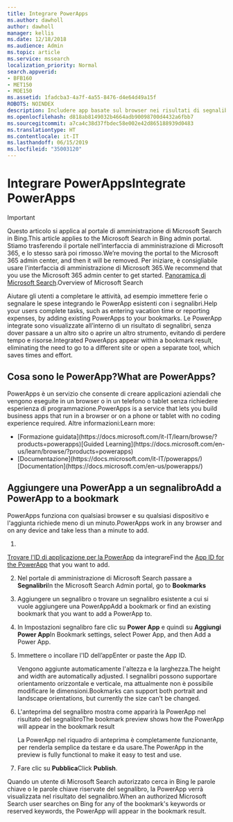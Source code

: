 ```yaml
---
title: Integrare PowerApps
ms.author: dawholl
author: dawholl
manager: kellis
ms.date: 12/18/2018
ms.audience: Admin
ms.topic: article
ms.service: mssearch
localization_priority: Normal
search.appverid:
- BFB160
- MET150
- MOE150
ms.assetid: 1fadcba3-4a7f-4a55-8476-d4e64d49a15f
ROBOTS: NOINDEX
description: Includere app basate sul browser nei risultati di segnalibri per Microsoft Search
ms.openlocfilehash: d818ab8149032b4664adb90098700d4432a6fbb7
ms.sourcegitcommit: a7ca4c38d37fbdec58e002e42d865188939d0483
ms.translationtype: HT
ms.contentlocale: it-IT
ms.lasthandoff: 06/15/2019
ms.locfileid: "35003120"
---
```

# <a name="integrate-powerapps"></a><span data-ttu-id="9ed97-103">Integrare PowerApps</span><span class="sxs-lookup"><span data-stu-id="9ed97-103">Integrate PowerApps</span></span>

> [!IMPORTANT]
> <span data-ttu-id="9ed97-104">Questo articolo si applica al portale di amministrazione di Microsoft Search in Bing.</span><span class="sxs-lookup"><span data-stu-id="9ed97-104">This article applies to the Microsoft Search in Bing admin portal.</span></span> <span data-ttu-id="9ed97-105">Stiamo trasferendo il portale nell’interfaccia di amministrazione di Microsoft 365, e lo stesso sarà poi rimosso.</span><span class="sxs-lookup"><span data-stu-id="9ed97-105">We’re moving the portal to the Microsoft 365 admin center, and then it will be removed.</span></span> <span data-ttu-id="9ed97-106">Per iniziare, è consigliabile usare l'interfaccia di amministrazione di Microsoft 365.</span><span class="sxs-lookup"><span data-stu-id="9ed97-106">We recommend that you use the Microsoft 365 admin center to get started.</span></span> <span data-ttu-id="9ed97-107">[Panoramica di Microsoft Search](overview-microsoft-search.md).</span><span class="sxs-lookup"><span data-stu-id="9ed97-107">Overview of Microsoft Search</span></span>
    
<span data-ttu-id="9ed97-108">Aiutare gli utenti a completare le attività, ad esempio immettere ferie o segnalare le spese integrando le PowerApp esistenti con i segnalibri.</span><span class="sxs-lookup"><span data-stu-id="9ed97-108">Help your users complete tasks, such as entering vacation time or reporting expenses, by adding existing PowerApps to your bookmarks.</span></span> <span data-ttu-id="9ed97-109">Le PowerApp integrate sono visualizzate all’interno di un risultato di segnalibri, senza dover passare a un altro sito o aprire un altro strumento, evitando di perdere tempo e risorse.</span><span class="sxs-lookup"><span data-stu-id="9ed97-109">Integrated PowerApps appear within a bookmark result, eliminating the need to go to a different site or open a separate tool, which saves times and effort.</span></span>
  
## <a name="what-are-powerapps"></a><span data-ttu-id="9ed97-110">Cosa sono le PowerApp?</span><span class="sxs-lookup"><span data-stu-id="9ed97-110">What are PowerApps?</span></span>

<span data-ttu-id="9ed97-111">PowerApps è un servizio che consente di creare applicazioni aziendali che vengono eseguite in un browser o in un telefono o tablet senza richiedere esperienza di programmazione.</span><span class="sxs-lookup"><span data-stu-id="9ed97-111">PowerApps is a service that lets you build business apps that run in a browser or on a phone or tablet with no coding experience required.</span></span> <span data-ttu-id="9ed97-112">Altre informazioni:</span><span class="sxs-lookup"><span data-stu-id="9ed97-112">Learn more:</span></span>
  
- <span data-ttu-id="9ed97-113">
  [Formazione guidata](https://docs.microsoft.com/it-IT/learn/browse/?products=powerapps)</span><span class="sxs-lookup"><span data-stu-id="9ed97-113">[Guided Learning](https://docs.microsoft.com/en-us/learn/browse/?products=powerapps)</span></span>
    
- <span data-ttu-id="9ed97-114">
  [Documentazione](https://docs.microsoft.com/it-IT/powerapps/)</span><span class="sxs-lookup"><span data-stu-id="9ed97-114">[Documentation](https://docs.microsoft.com/en-us/powerapps/)</span></span>
    
## <a name="add-a-powerapp-to-a-bookmark"></a><span data-ttu-id="9ed97-115">Aggiungere una PowerApp a un segnalibro</span><span class="sxs-lookup"><span data-stu-id="9ed97-115">Add a PowerApp to a bookmark</span></span>

<span data-ttu-id="9ed97-116">PowerApps funziona con qualsiasi browser e su qualsiasi dispositivo e l'aggiunta richiede meno di un minuto.</span><span class="sxs-lookup"><span data-stu-id="9ed97-116">PowerApps work in any browser and on any device and take less than a minute to add.</span></span>
  
1. <span data-ttu-id="9ed97-117">
  [Trovare l'ID di applicazione per la PowerApp](https://docs.microsoft.com/it-IT/powerapps/maker/canvas-apps/get-sessionid#get-an-app-id) da integrare</span><span class="sxs-lookup"><span data-stu-id="9ed97-117">Find the [App ID for the PowerApp](https://docs.microsoft.com/en-us/powerapps/maker/canvas-apps/get-sessionid#get-an-app-id) that you want to add.</span></span> 
    
2. <span data-ttu-id="9ed97-118">Nel portale di amministrazione di Microsoft Search passare a **Segnalibri**</span><span class="sxs-lookup"><span data-stu-id="9ed97-118">In the Microsoft Search Admin portal, go to **Bookmarks**</span></span>
    
3. <span data-ttu-id="9ed97-119">Aggiungere un segnalibro o trovare un segnalibro esistente a cui si vuole aggiungere una PowerApp</span><span class="sxs-lookup"><span data-stu-id="9ed97-119">Add a bookmark or find an existing bookmark that you want to add a PowerApp to.</span></span>
    
4. <span data-ttu-id="9ed97-120">In Impostazioni segnalibro fare clic su **Power App** e quindi su **Aggiungi Power App**</span><span class="sxs-lookup"><span data-stu-id="9ed97-120">In Bookmark settings, select Power App, and then Add a Power App.</span></span>
    
5. <span data-ttu-id="9ed97-121">Immettere o incollare l'ID dell’app</span><span class="sxs-lookup"><span data-stu-id="9ed97-121">Enter or paste the App ID.</span></span>
    
    <span data-ttu-id="9ed97-122">Vengono aggiunte automaticamente l'altezza e la larghezza.</span><span class="sxs-lookup"><span data-stu-id="9ed97-122">The height and width are automatically adjusted.</span></span> <span data-ttu-id="9ed97-123">I segnalibri possono supportare orientamento orizzontale e verticale, ma attualmente non è possibile modificare le dimensioni.</span><span class="sxs-lookup"><span data-stu-id="9ed97-123">Bookmarks can support both portrait and landscape orientations, but currently the size can't be changed.</span></span>
    
6. <span data-ttu-id="9ed97-124">L'anteprima del segnalibro mostra come apparirà la PowerApp nel risultato del segnalibro</span><span class="sxs-lookup"><span data-stu-id="9ed97-124">The bookmark preview shows how the PowerApp will appear in the bookmark result</span></span>
    
    <span data-ttu-id="9ed97-125">La PowerApp nel riquadro di anteprima è completamente funzionante, per renderla semplice da testare e da usare.</span><span class="sxs-lookup"><span data-stu-id="9ed97-125">The PowerApp in the preview is fully functional to make it easy to test and use.</span></span>
    
7. <span data-ttu-id="9ed97-126">Fare clic su **Pubblica**</span><span class="sxs-lookup"><span data-stu-id="9ed97-126">Click **Publish**.</span></span>
    
<span data-ttu-id="9ed97-127">Quando un utente di Microsoft Search autorizzato cerca in Bing le parole chiave o le parole chiave riservate del segnalibro, la PowerApp verrà visualizzata nel risultato del segnalibro.</span><span class="sxs-lookup"><span data-stu-id="9ed97-127">When an authorized Microsoft Search user searches on Bing for any of the bookmark's keywords or reserved keywords, the PowerApp will appear in the bookmark result.</span></span>
